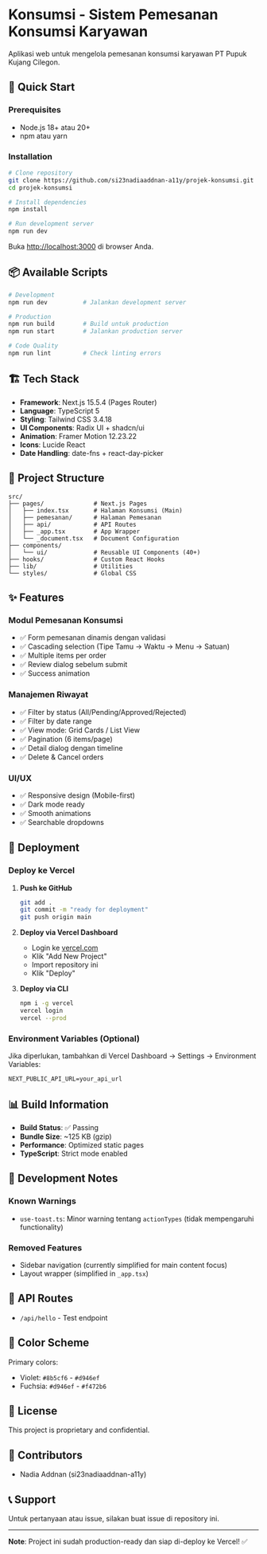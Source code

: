 # Konsumsi - Sistem Pemesanan Konsumsi Karyawan

Aplikasi web untuk mengelola pemesanan konsumsi karyawan PT Pupuk Kujang Cilegon.

## 🚀 Quick Start

### Prerequisites
- Node.js 18+ atau 20+
- npm atau yarn

### Installation

```bash
# Clone repository
git clone https://github.com/si23nadiaaddnan-a11y/projek-konsumsi.git
cd projek-konsumsi

# Install dependencies
npm install

# Run development server
npm run dev
```

Buka [http://localhost:3000](http://localhost:3000) di browser Anda.

## 📦 Available Scripts

```bash
# Development
npm run dev          # Jalankan development server

# Production
npm run build        # Build untuk production
npm run start        # Jalankan production server

# Code Quality
npm run lint         # Check linting errors
```

## 🏗️ Tech Stack

- **Framework**: Next.js 15.5.4 (Pages Router)
- **Language**: TypeScript 5
- **Styling**: Tailwind CSS 3.4.18
- **UI Components**: Radix UI + shadcn/ui
- **Animation**: Framer Motion 12.23.22
- **Icons**: Lucide React
- **Date Handling**: date-fns + react-day-picker

## 📁 Project Structure

```
src/
├── pages/              # Next.js Pages
│   ├── index.tsx       # Halaman Konsumsi (Main)
│   ├── pemesanan/      # Halaman Pemesanan
│   ├── api/            # API Routes
│   ├── _app.tsx        # App Wrapper
│   └── _document.tsx   # Document Configuration
├── components/
│   └── ui/             # Reusable UI Components (40+)
├── hooks/              # Custom React Hooks
├── lib/                # Utilities
└── styles/             # Global CSS
```

## ✨ Features

### Modul Pemesanan Konsumsi
- ✅ Form pemesanan dinamis dengan validasi
- ✅ Cascading selection (Tipe Tamu → Waktu → Menu → Satuan)
- ✅ Multiple items per order
- ✅ Review dialog sebelum submit
- ✅ Success animation

### Manajemen Riwayat
- ✅ Filter by status (All/Pending/Approved/Rejected)
- ✅ Filter by date range
- ✅ View mode: Grid Cards / List View
- ✅ Pagination (6 items/page)
- ✅ Detail dialog dengan timeline
- ✅ Delete & Cancel orders

### UI/UX
- ✅ Responsive design (Mobile-first)
- ✅ Dark mode ready
- ✅ Smooth animations
- ✅ Searchable dropdowns

## 🚀 Deployment

### Deploy ke Vercel

1. **Push ke GitHub**
   ```bash
   git add .
   git commit -m "ready for deployment"
   git push origin main
   ```

2. **Deploy via Vercel Dashboard**
   - Login ke [vercel.com](https://vercel.com)
   - Klik "Add New Project"
   - Import repository ini
   - Klik "Deploy"

3. **Deploy via CLI**
   ```bash
   npm i -g vercel
   vercel login
   vercel --prod
   ```

### Environment Variables (Optional)
Jika diperlukan, tambahkan di Vercel Dashboard → Settings → Environment Variables:
```
NEXT_PUBLIC_API_URL=your_api_url
```

## 📊 Build Information

- **Build Status**: ✅ Passing
- **Bundle Size**: ~125 KB (gzip)
- **Performance**: Optimized static pages
- **TypeScript**: Strict mode enabled

## 🔧 Development Notes

### Known Warnings
- `use-toast.ts`: Minor warning tentang `actionTypes` (tidak mempengaruhi functionality)

### Removed Features
- Sidebar navigation (currently simplified for main content focus)
- Layout wrapper (simplified in `_app.tsx`)

## 📝 API Routes

- `/api/hello` - Test endpoint

## 🎨 Color Scheme

Primary colors:
- Violet: `#8b5cf6` - `#d946ef`
- Fuchsia: `#d946ef` - `#f472b6`

## 📄 License

This project is proprietary and confidential.

## 👥 Contributors

- Nadia Addnan (si23nadiaaddnan-a11y)

## 📞 Support

Untuk pertanyaan atau issue, silakan buat issue di repository ini.

---

**Note**: Project ini sudah production-ready dan siap di-deploy ke Vercel! ✅
